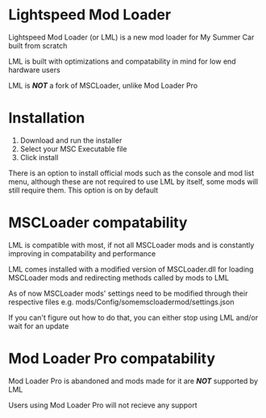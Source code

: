 # Lightspeed Mod Loader

Lightspeed Mod Loader (or LML) is a new mod loader for My Summer Car built from scratch

LML is built with optimizations and compatability in mind for low end hardware users

LML is ***NOT*** a fork of MSCLoader, unlike Mod Loader Pro

# Installation

1. Download and run the installer
2. Select your MSC Executable file
3. Click install

There is an option to install official mods such as the console and mod list menu, although these are not required to use LML by itself, some mods will still require them. This option is on by default

# MSCLoader compatability

LML is compatible with most, if not all MSCLoader mods and is constantly improving in compatability and performance

LML comes installed with a modified version of MSCLoader.dll for loading MSCLoader mods and redirecting methods called by mods to LML

As of now MSCLoader mods' settings need to be modified through their respective files e.g. mods/Config/somemscloadermod/settings.json

If you can't figure out how to do that, you can either stop using LML and/or wait for an update

# Mod Loader Pro compatability

Mod Loader Pro is abandoned and mods made for it are ***NOT*** supported by LML

Users using Mod Loader Pro will not recieve any support

